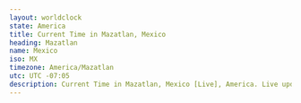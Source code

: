 ```yaml
---
layout: worldclock
state: America
title: Current Time in Mazatlan, Mexico
heading: Mazatlan
name: Mexico
iso: MX
timezone: America/Mazatlan
utc: UTC -07:05
description: Current Time in Mazatlan, Mexico [Live], America. Live update now time in Mazatlan, timezone America/Mazatlan, UTC -07:05, Country ISO code & Current Local Time.
---
```


